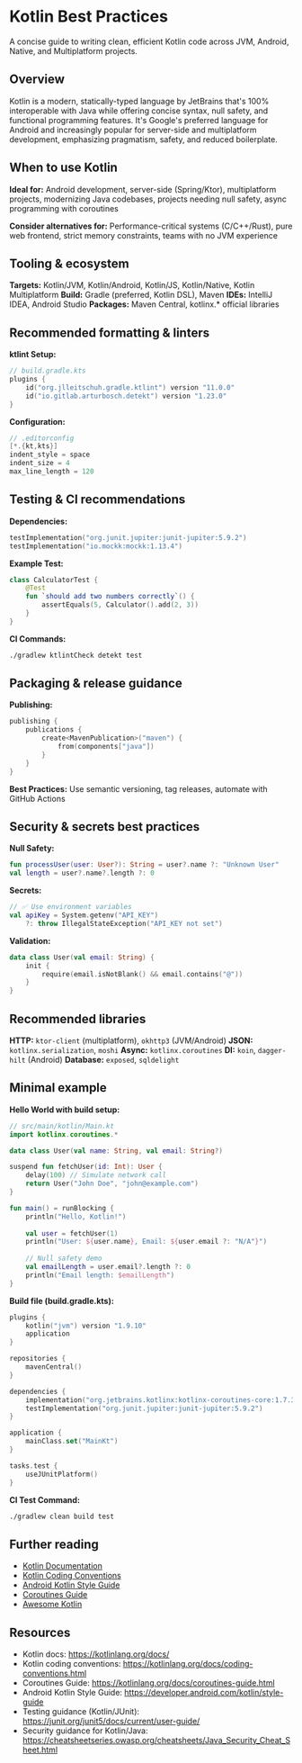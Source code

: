 # Kotlin Best Practices

A concise guide to writing clean, efficient Kotlin code across JVM, Android, Native, and Multiplatform projects.

## Overview

Kotlin is a modern, statically-typed language by JetBrains that's 100% interoperable with Java while offering concise syntax, null safety, and functional programming features. It's Google's preferred language for Android and increasingly popular for server-side and multiplatform development, emphasizing pragmatism, safety, and reduced boilerplate.

## When to use Kotlin

**Ideal for:** Android development, server-side (Spring/Ktor), multiplatform projects, modernizing Java codebases, projects needing null safety, async programming with coroutines

**Consider alternatives for:** Performance-critical systems (C/C++/Rust), pure web frontend, strict memory constraints, teams with no JVM experience

## Tooling & ecosystem

**Targets:** Kotlin/JVM, Kotlin/Android, Kotlin/JS, Kotlin/Native, Kotlin Multiplatform
**Build:** Gradle (preferred, Kotlin DSL), Maven
**IDEs:** IntelliJ IDEA, Android Studio
**Packages:** Maven Central, kotlinx.* official libraries

## Recommended formatting & linters

**ktlint Setup:**
```kotlin
// build.gradle.kts
plugins {
    id("org.jlleitschuh.gradle.ktlint") version "11.0.0"
    id("io.gitlab.arturbosch.detekt") version "1.23.0"
}
```

**Configuration:**
```kotlin
// .editorconfig
[*.{kt,kts}]
indent_style = space
indent_size = 4
max_line_length = 120
```

## Testing & CI recommendations

**Dependencies:**
```kotlin
testImplementation("org.junit.jupiter:junit-jupiter:5.9.2")
testImplementation("io.mockk:mockk:1.13.4")
```

**Example Test:**
```kotlin
class CalculatorTest {
    @Test
    fun `should add two numbers correctly`() {
        assertEquals(5, Calculator().add(2, 3))
    }
}
```

**CI Commands:**
```bash
./gradlew ktlintCheck detekt test
```

## Packaging & release guidance

**Publishing:**
```kotlin
publishing {
    publications {
        create<MavenPublication>("maven") {
            from(components["java"])
        }
    }
}
```

**Best Practices:** Use semantic versioning, tag releases, automate with GitHub Actions

## Security & secrets best practices

**Null Safety:**
```kotlin
fun processUser(user: User?): String = user?.name ?: "Unknown User"
val length = user?.name?.length ?: 0
```

**Secrets:**
```kotlin
// ✅ Use environment variables
val apiKey = System.getenv("API_KEY") 
    ?: throw IllegalStateException("API_KEY not set")
```

**Validation:**
```kotlin
data class User(val email: String) {
    init {
        require(email.isNotBlank() && email.contains("@"))
    }
}
```

## Recommended libraries

**HTTP:** `ktor-client` (multiplatform), `okhttp3` (JVM/Android)
**JSON:** `kotlinx.serialization`, `moshi`
**Async:** `kotlinx.coroutines`
**DI:** `koin`, `dagger-hilt` (Android)
**Database:** `exposed`, `sqldelight`

## Minimal example

**Hello World with build setup:**

```kotlin
// src/main/kotlin/Main.kt
import kotlinx.coroutines.*

data class User(val name: String, val email: String?)

suspend fun fetchUser(id: Int): User {
    delay(100) // Simulate network call
    return User("John Doe", "john@example.com")
}

fun main() = runBlocking {
    println("Hello, Kotlin!")
    
    val user = fetchUser(1)
    println("User: ${user.name}, Email: ${user.email ?: "N/A"}")
    
    // Null safety demo
    val emailLength = user.email?.length ?: 0
    println("Email length: $emailLength")
}
```

**Build file (build.gradle.kts):**
```kotlin
plugins {
    kotlin("jvm") version "1.9.10"
    application
}

repositories {
    mavenCentral()
}

dependencies {
    implementation("org.jetbrains.kotlinx:kotlinx-coroutines-core:1.7.3")
    testImplementation("org.junit.jupiter:junit-jupiter:5.9.2")
}

application {
    mainClass.set("MainKt")
}

tasks.test {
    useJUnitPlatform()
}
```

**CI Test Command:**
```bash
./gradlew clean build test
```

## Further reading

- [Kotlin Documentation](https://kotlinlang.org/docs/)
- [Kotlin Coding Conventions](https://kotlinlang.org/docs/coding-conventions.html)
- [Android Kotlin Style Guide](https://developer.android.com/kotlin/style-guide)
- [Coroutines Guide](https://kotlinlang.org/docs/coroutines-guide.html)
- [Awesome Kotlin](https://kotlin.link/)

## Resources

- Kotlin docs: https://kotlinlang.org/docs/
- Kotlin coding conventions: https://kotlinlang.org/docs/coding-conventions.html
- Coroutines Guide: https://kotlinlang.org/docs/coroutines-guide.html
- Android Kotlin Style Guide: https://developer.android.com/kotlin/style-guide
- Testing guidance (Kotlin/JUnit): https://junit.org/junit5/docs/current/user-guide/
- Security guidance for Kotlin/Java: https://cheatsheetseries.owasp.org/cheatsheets/Java_Security_Cheat_Sheet.html